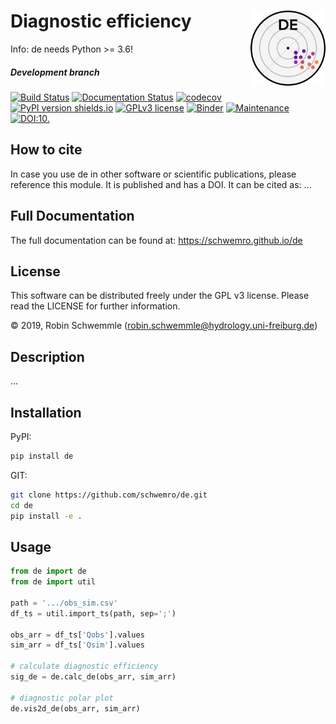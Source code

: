 # Diagnostic efficiency <img src="logo.png" align="right" width="120" />

Info: de needs Python >= 3.6!

##### Development branch
[![Build Status](https://travis-ci.com/schwemro/de.svg?token=xpMVcD4f5rphE6dVCxpb&branch=master)](https://travis-ci.com/schwemro/de)
[![Documentation Status](https://readthedocs.org/projects/de/badge/?version=latest)](http://ansicolortags.readthedocs.io/?badge=latest)
[![codecov](https://codecov.io/gh/schwemro/de/branch/master/graph/badge.svg)](https://codecov.io/gh/schwemro/de)
[![PyPI version shields.io](https://img.shields.io/pypi/v/de.svg)](https://pypi.python.org/pypi/de/)
[![GPLv3 license](https://img.shields.io/badge/License-GPLv3-blue.svg)](http://perso.crans.org/besson/LICENSE.html)
[![Binder](http://mybinder.org/badge_logo.svg)](http://mybinder.org/v2/gh/binder-examples/conda_environment/master?filepath=index.ipynb)
[![Maintenance](https://img.shields.io/badge/Maintained%3F-yes-green.svg)](https://GitHub.com/Naereen/StrapDown.js/graphs/commit-activity)
[![DOI:10.](https://zenodo.org/badge/DOI/.svg)](https://doi.org/)

## How to cite

In case you use de in other software or scientific publications,
please reference this module. It is published and has a DOI. It can be cited
as:
    ...

## Full Documentation

The full documentation can be found at: https://schwemro.github.io/de

## License
This software can be distributed freely under the GPL v3 license. Please read the LICENSE for further information.

© 2019, Robin Schwemmle (<robin.schwemmle@hydrology.uni-freiburg.de>)

## Description

...

## Installation
PyPI:

```bash
pip install de
```


GIT:

```bash
git clone https://github.com/schwemro/de.git
cd de
pip install -e .
```

## Usage

```python
from de import de
from de import util

path = '.../obs_sim.csv'
df_ts = util.import_ts(path, sep=';')

obs_arr = df_ts['Qobs'].values
sim_arr = df_ts['Qsim'].values

# calculate diagnostic efficiency
sig_de = de.calc_de(obs_arr, sim_arr)

# diagnostic polar plot
de.vis2d_de(obs_arr, sim_arr)
```

